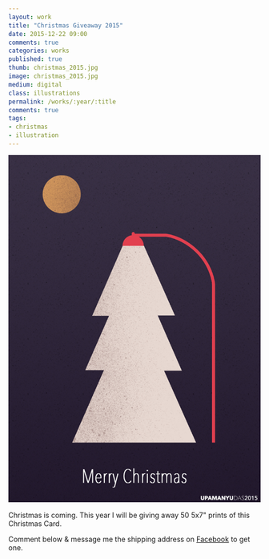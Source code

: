 ```yaml
---
layout: work
title: "Christmas Giveaway 2015"
date: 2015-12-22 09:00
comments: true
categories: works
published: true
thumb: christmas_2015.jpg
image: christmas_2015.jpg
medium: digital
class: illustrations
permalink: /works/:year/:title
comments: true
tags:
- christmas
- illustration
---
```

<p>
  <div class="fotorama" data-keyboard="true" data-arrows="true" data-click="true" data-swipe="true" data-autoplay="false" data-loop="true">
      <img src="/images/works/christmas_2015.jpg" alt="Christmas 2015">
  </div>
</p>

Christmas is coming. This year I will be giving away 50 5x7" prints of this Christmas Card.

Comment below & message me the shipping address on <a href="https://www.facebook.com/profile.php?id=100001505433242" target="_blank">Facebook</a> to get one.